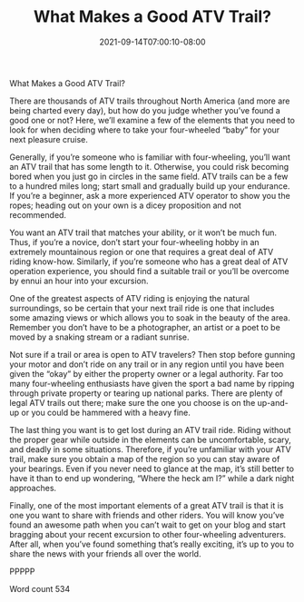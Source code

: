 ﻿---
title: "What Makes a Good ATV Trail?"
date: 2021-09-14T07:00:10-08:00
description: "ATV TXT Tips for Web Success"
featured_image: "/images/ATV TXT.jpg"
tags: ["ATV TXT"]
---

What Makes a Good ATV Trail?
 
There are thousands of ATV trails throughout North America (and more are being charted every day), but how do you judge whether you’ve found a good one or not?  Here, we’ll examine a few of the elements that you need to look for when deciding where to take your four-wheeled “baby” for your next pleasure cruise.

Generally, if you’re someone who is familiar with four-wheeling, you’ll want an ATV trail that has some length to it.  Otherwise, you could risk becoming bored when you just go in circles in the same field.  ATV trails can be a few to a hundred miles long; start small and gradually build up your endurance.  If you’re a beginner, ask a more experienced ATV operator to show you the ropes; heading out on your own is a dicey proposition and not recommended.

You want an ATV trail that matches your ability, or it won’t be much fun.  Thus, if you’re a novice, don’t start your four-wheeling hobby in an extremely mountainous region or one that requires a great deal of ATV riding know-how.  Similarly, if you’re someone who has a great deal of ATV operation experience, you should find a suitable trail or you’ll be overcome by ennui an hour into your excursion.

One of the greatest aspects of ATV riding is enjoying the natural surroundings, so be certain that your next trail ride is one that includes some amazing views or which allows you to soak in the beauty of the area.  Remember you don’t have to be a photographer, an artist or a poet to be moved by a snaking stream or a radiant sunrise.  

Not sure if a trail or area is open to ATV travelers?  Then stop before gunning your motor and don’t ride on any trail or in any region until you have been given the “okay” by either the property owner or a legal authority.  Far too many four-wheeling enthusiasts have given the sport a bad name by ripping through private property or tearing up national parks.  There are plenty of legal ATV trails out there; make sure the one you choose is on the up-and-up or you could be hammered with a heavy fine.

The last thing you want is to get lost during an ATV trail ride.  Riding without the proper gear while outside in the elements can be uncomfortable, scary, and deadly in some situations.  Therefore, if you’re unfamiliar with your ATV trail, make sure you obtain a map of the region so you can stay aware of your bearings.  Even if you never need to glance at the map, it’s still better to have it than to end up wondering, “Where the heck am I?” while a dark night approaches.

Finally, one of the most important elements of a great ATV trail is that it is one you want to share with friends and other riders.  You will know you’ve found an awesome path when you can’t wait to get on your blog and start bragging about your recent excursion to other four-wheeling adventurers.  After all, when you’ve found something that’s really exciting, it’s up to you to share the news with your friends all over the world.

PPPPP

Word count 534

